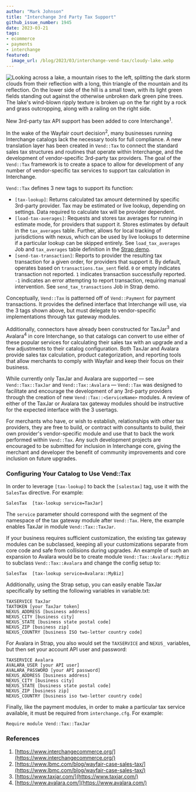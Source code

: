 ```yaml
---
author: "Mark Johnson"
title: "Interchange 3rd Party Tax Support"
github_issue_number: 1945
date: 2023-03-21
tags:
- ecommerce
- payments
- interchange
featured:
  image_url: /blog/2023/03/interchange-vend-tax/cloudy-lake.webp
---
```


![Looking across a lake, a mountain rises to the left, splitting the dark storm clouds from their reflection with a long, thin triangle of the mountain and its reflection. On the lower side of the hill is a small town, with its light green fields standing out against the otherwise unbroken dark green pine trees. The lake's wind-blown ripply texture is broken up on the far right by a rock and grass outcropping, along with a railing on the right side.](/blog/2023/03/interchange-vend-tax/cloudy-lake.webp)

<!-- Photo by Juan Pablo Ventoso, 2022 -->

New 3rd-party tax API support has been added to core Interchange<sup>1</sup>.

In the wake of the Wayfair court decision<sup>2</sup>, many businesses running Interchange catalogs lack the necessary tools for full compliance. A new translation layer has been created in `Vend::Tax` to connect the standard sales tax structures and routines that operate within Interchange, and the development of vendor-specific 3rd-party tax providers. The goal of the `Vend::Tax` framework is to create a space to allow for development of any number of vendor-specific tax services to support tax calculation in Interchange.

`Vend::Tax` defines 3 new tags to support its function:

* `[tax-lookup]`: Returns calculated tax amount determined by specific 3rd-party provider. Tax may be estimated or live lookup, depending on settings. Data required to calculate tax will be provider dependent.
* `[load-tax-averages]`: Requests and stores tax averages for running in estimate mode, for providers that support it. Stores estimates by default in the `tax_averages` table. Further, allows for local tracking of jurisdictions with nexus, which can be used by live lookups to determine if a particular lookup can be skipped entirely. See `load_tax_averages` Job and `tax_averages` table definition in the [Strap demo](https://github.com/interchange/interchange/tree/master/dist/strap).
* `[send-tax-transaction]`: Reports to provider the resulting tax transaction for a given order, for providers that support it. By default, operates based on `transactions.tax_sent` field. `0` or empty indicates transaction not reported. `1` indicates transaction successfully reported. `-1` indicates an error attempting to report transaction, requiring manual intervention. See `send_tax_transactions` Job in Strap demo.

Conceptually, `Vend::Tax` is patterned off of `Vend::Payment` for payment transactions. It provides the defined interface that Interchange will use, via the 3 tags shown above, but must delegate to vendor-specific implementations through tax gateway modules.

Additionally, connectors have already been constructed for TaxJar<sup>3</sup> and Avalara<sup>4</sup> in core Interchange, so that catalogs can convert to use either of these popular services for calculating their sales tax with an upgrade and a few adjustments to their catalog configuration. Both TaxJar and Avalara provide sales tax calculation, product categorization, and reporting tools that allow merchants to comply with Wayfair and keep their focus on their business.

While currently only TaxJar and Avalara are supported — see `Vend::Tax::TaxJar` and `Vend::Tax::Avalara` — `Vend::Tax` was designed to facilitate and encourage the development of any 3rd-party providers through the creation of new `Vend::Tax::<ServiceName>` modules. A review of either of the TaxJar or Avalara tax gateway modules should be instructive for the expected interface with the 3 usertags.

For merchants who have, or wish to establish, relationships with other tax providers, they are free to build, or contract with consultants to build, their own provider's vendor-specific module and use that to back the work performed within `Vend::Tax`. Any such development projects are encouraged to be submitted for inclusion in Interchange core, giving the merchant and developer the benefit of community improvements and core inclusion on future upgrades.

### Configuring Your Catalog to Use Vend::Tax

In order to leverage `[tax-lookup]` to back the `[salestax]` tag, use it with the `SalesTax` directive. For example:

```plain
SalesTax  [tax-lookup service=TaxJar]
```

The `service` parameter should correspond with the segment of the namespace of the tax gateway module after `Vend::Tax`. Here, the example enables TaxJar in module `Vend::Tax::TaxJar`.

If your business requires sufficient customization, the existing tax gateway modules can be subclassed, keeping all your customizations separate from core code and safe from collisions during upgrades. An example of such an expansion to Avalara would be to create module `Vend::Tax::Avalara::MyBiz` to subclass `Vend::Tax::Avalara` and change the config setup to:

```plain
SalesTax  [tax-lookup service=Avalara::MyBiz]
```

Additionally, using the Strap setup, you can easily enable TaxJar specifically by setting the following variables in variable.txt:

```plain
TAXSERVICE TaxJar
TAXTOKEN [your TaxJar token]
NEXUS_ADDRESS [business address]
NEXUS_CITY [business city]
NEXUS_STATE [business state postal code]
NEXUS_ZIP [business zip]
NEXUS_COUNTRY [business ISO two-letter country code]
```

For Avalara in Strap, you also would set the `TAXSERVICE` and `NEXUS_` variables, but then set your account API user and password:

```plain
TAXSERVICE Avalara
AVALARA_USER [your API user]
AVALARA_PASSWORD [your API password]
NEXUS_ADDRESS [business address]
NEXUS_CITY [business city]
NEXUS_STATE [business state postal code]
NEXUS_ZIP [business zip]
NEXUS_COUNTRY [business iso two-letter country code]
```

Finally, like the payment modules, in order to make a particular tax service available, it must be required from `interchange.cfg`. For example:

```plain
Require module Vend::Tax::TaxJar
```

### References

1. [https://www.interchangecommerce.org/](https://www.interchangecommerce.org/)
1. [https://www.lbmc.com/blog/wayfair-case-sales-tax/](https://www.lbmc.com/blog/wayfair-case-sales-tax/)
1. [https://www.taxjar.com/](https://www.taxjar.com/)
1. [https://www.avalara.com/](https://www.avalara.com/)
